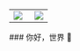 <h3>
	<table>
		<tbody>
			<tr>
				<td>
					<img align="left" src="https://github-readme-stats.vercel.app/api/top-langs/?username=chengkenlee&amp;theme=dark&amp;layout=compact" />
				</td>
				<td>
					<img align="right" src="https://github-readme-stats.vercel.app/api?username=chengkenlee&show_icons=true&icon_color=CE1D2D&text_color=718096&bg_color=ffffff&hide_title=true" /> 
				</td>
			</tr>
		</tbody>
	</table>
</h3>
### 你好，世界 👋
